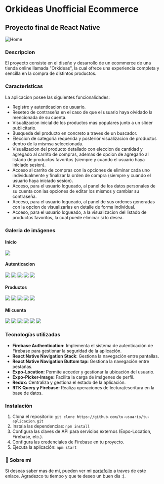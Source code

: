 # Orkideas Unofficial Ecommerce
## Proyecto final de React Native

![Home](https://asset.cloudinary.com/lucalagos/509cfbd9e66eb9878277330ffcde4690)

### Descripcion

El proyecto consiste en el diseño y desarrollo de un ecommerce de una tienda online llamada "Orkideas", la cual ofrece una experiencia completa y sencilla en la compra de distintos productos.

### Caracteristicas

La aplicacion posee las siguientes funcionalidades:

* Registro y autenticacion de usuario.
* Reseteo de contraseña en el caso de que el usuario haya olvidado la mencionada de su cuenta.
* Visualizacion inicial de los productos mas populares junto a un slider publicitario.
* Busqueda del producto en concreto a traves de un buscador.
* Eleccion de categoria requerida y posterior visualizacion de productos dentro de la mismsa seleccionada.
* Visualizacion del producto detallado con eleccion de cantidad y agregado al carrito de compras, ademas de opcion de agregarlo al listado de productos favoritos (siempre y cuando el usuario haya iniciado sesion).
* Acceso al carrito de compras con la opciones de eliminar cada uno individualmente y finalizar la orden de compra (siempre y cuando el usuario haya iniciado sesion).
* Acceso, para el usuario logueado, al panel de los datos personales de su cuenta con las opciones de editar los mismos y cambiar su contraseña.
* Acceso, para el usuario logueado, al panel de sus ordenes generadas con la opcion de visualizarlas en detalle de forma individual.
* Acceso, para el usuario logueado, a la visualizacion del listado de productos favoritos, la cual puede eliminar si lo desea.

### Galeria de imágenes

#### Inicio

<div>
    <img src="https://asset.cloudinary.com/lucalagos/fcabd495e474777fc3739069f7bcd550"/>
</div>

#### Autenticacion

<div>
    <img src="https://asset.cloudinary.com/lucalagos/d840d0a381dcaeba25cfe5df3fb6595e"/>
    <img src="https://asset.cloudinary.com/lucalagos/77d2ec6c0217f811350eedb5ad3bd211"/>
    <img src="https://asset.cloudinary.com/lucalagos/443645bd2a06aeb2a6b713f9e3dd51fd"/>
    <img src="https://asset.cloudinary.com/lucalagos/d81b37502e5eddfc907d4a66e2020788"/>
    <img src="https://asset.cloudinary.com/lucalagos/ad8b10c5806e81d3aef4c03e1f8bf53b"/>
</div>

#### Productos

<div>
    <img src="https://asset.cloudinary.com/lucalagos/8135d865a77261c7f4975d4b980d46cf"/>
    <img src="https://asset.cloudinary.com/lucalagos/a410b060c2dce0d28ae398745ea017c6"/>
    <img src="https://asset.cloudinary.com/lucalagos/86b7ac2168232061bfcad2d4099fc712"/>
    <img src="https://asset.cloudinary.com/lucalagos/997abc296eeff46311364abf5d5ada86"/>
    <img src="https://asset.cloudinary.com/lucalagos/a92be8d0a9868d63cbed96526f42bb75"/>
</div>

#### Mi cuenta

<div>
    <img src="https://asset.cloudinary.com/lucalagos/1be433156aa3c40e11f72b0dff464732"/>
    <img src="https://asset.cloudinary.com/lucalagos/9f0c6df46b7d184fcc2b7c728d862625"/>
    <img src="https://asset.cloudinary.com/lucalagos/c272085c48b4d0e2ee0c2039152c2249"/>
    <img src="https://asset.cloudinary.com/lucalagos/a356948b5bc7499feec105b8a24cadb6"/>
    <img src="https://asset.cloudinary.com/lucalagos/49c23417dc7034254042ae36bf2444fd"/>
    <img src="https://asset.cloudinary.com/lucalagos/4a7175561546d95aa58f4143c4b7bdfb"/>
</div>

### Tecnologías utilizadas

- **Firebase Authentication:** Implementa el sistema de autenticación de Firebase para gestionar la seguridad de la aplicación.
- **React Native Navigation Stack:** Gestiona la navegación entre pantallas.
- **React Native Navigation Buttom tap:** Gestiona la navegación entre pestañas.
- **Expo-Location:** Permite acceder y gestionar la ubicación del usuario.
- **Expo-Picker-Image:** Facilita la carga de imágenes de perfil.
- **Redux:** Centraliza y gestiona el estado de la aplicación.
- **RTK Query y Firebase:** Realiza operaciones de lectura/escritura en la base de datos.

### Instalación

1. Clona el repositorio: `git clone https://github.com/tu-usuario/tu-aplicacion.git`
2. Instala las dependencias: `npm install`
3. Configura las claves de API para servicios externos (Expo-Location, Firebase, etc.).
4. Configura las credenciales de Firebase en tu proyecto.
5. Ejecuta la aplicación: `npm start`

### 🚀 Sobre mi

Si deseas saber mas de mi, pueden ver mi [portafolio](https://luca-lagos.vercel.app/) a traves de este enlace. Agradezco tu tiempo y que te deseo un buen dia :).
